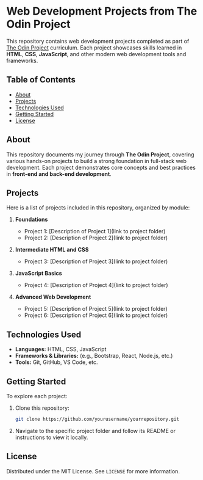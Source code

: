 # Web Development Projects from The Odin Project

This repository contains web development projects completed as part of [The Odin Project](https://www.theodinproject.com/) curriculum. Each project showcases skills learned in **HTML**, **CSS**, **JavaScript**, and other modern web development tools and frameworks.

## Table of Contents

- [About](#about)
- [Projects](#projects)
- [Technologies Used](#technologies-used)
- [Getting Started](#getting-started)
- [License](#license)

## About

This repository documents my journey through **The Odin Project**, covering various hands-on projects to build a strong foundation in full-stack web development. Each project demonstrates core concepts and best practices in **front-end and back-end development**.

## Projects

Here is a list of projects included in this repository, organized by module:

1. **Foundations**
   - Project 1: [Description of Project 1](link to project folder)
   - Project 2: [Description of Project 2](link to project folder)
   
2. **Intermediate HTML and CSS**
   - Project 3: [Description of Project 3](link to project folder)

3. **JavaScript Basics**
   - Project 4: [Description of Project 4](link to project folder)

4. **Advanced Web Development**
   - Project 5: [Description of Project 5](link to project folder)
   - Project 6: [Description of Project 6](link to project folder)

## Technologies Used

- **Languages:** HTML, CSS, JavaScript
- **Frameworks & Libraries:** (e.g., Bootstrap, React, Node.js, etc.)
- **Tools:** Git, GitHub, VS Code, etc.

## Getting Started

To explore each project:

1. Clone this repository: 

    ```bash
    git clone https://github.com/yourusername/yourrepository.git
    ```

2. Navigate to the specific project folder and follow its README or instructions to view it locally.

## License

Distributed under the MIT License. See `LICENSE` for more information.
